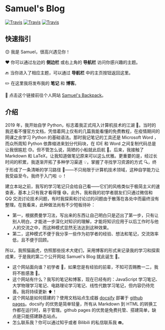 # Samuel's Blog  <!-- {docsify-ignore-all} -->

[![Travis](https://img.shields.io/badge/Github-xrysamuel-brightgreen.svg)](https://github.com/xrysamuel)
[![Travis](https://img.shields.io/badge/知乎-杏仁油Samuel-blue.svg)](https://www.zhihu.com/people/xrysamuel)
[![Travis](https://img.shields.io/badge/Bilibili-杏仁油Samuel-brightgreen.svg)](https://space.bilibili.com/348616899)

## 快速指引

:blush: 我是 Samuel，很高兴遇见你！

:heart: 你可以通过左边的 **侧边栏** 或右上角的 **导航栏** 访问你感兴趣的主题。

:back: 当你进入了相应主题，可以通过 **导航栏** 中的主页按钮返回这里。

:pencil2: 在这里我将发布我的 **笔记** 和 **博客**。

:link: 点击这个链接前往个人网站 [Samuel's Backpack](http://xrysamuel.github.io)。

## 介绍

2019 年，我开始自学 Python，标志着我正式闯入计算机技术的江湖 :tada:。当时的我还看不懂官方文档，凭借着网上仅有的几篇我能看懂的免费教程，在疫情期间的网课之余学习 Python 的基础语法。那时我记笔记的工具还是 Microsoft Word ，而众所周知 Python 依靠缩进来划分代码块，在 IDE 和 Word 之间复制代码总是让我很尴尬 :sweat:。但不管怎么说，简陋的小船就此启航 :rowboat:。后来，我接触了 Markdown 和 LaTeX，让我知道做笔记原来可以这么优雅。更重要的是，经过长时间的积累，我逐渐开拓了多种学习渠道 :bulb:，掌握了寻找学习资源的方式 :mag:，终于形成了一条清晰的学习路径 :triangular_flag_on_post:——不只局限于计算机技术领域，这种自学能力让我受益至今。我终于入门啦 :relaxed:！

建立本站之前，我写的学习笔记只会给自己看——它们的风格类似于极简主义的速查表，基本上只有我才看得懂 :sweat_smile:。此外，我和我的初学者朋友们只通过微信和 QQ 交流讨论技术问题，有时我探索和讨论过的问题由于散落在各处中而最终没有整理。在我看来，此种做法尚有不少短板待补：

- 第一，根据费曼学习法，写出来的东西让自己明白只是迈出了第一步，只有让别人明白，才能进一步深化对知识的理解，才能将知识应用于以后工作时与他人的交流之中，而这种模式显然无法达到这种效果。
- 第二，这种模式不便于我分享一些作为初学者的经验、想法和笔记，交流效率低，且不便于回顾。

所以，我照猫画虎，仿照那些技术大佬们，采用博客的形式来记录我的学习和探索成果，于是我的第二个公开网站 Samuel's Blog 就此诞生 :tada:。

- 这个网站面向谁？初学者 :beginner:，如果您是有经验的前辈，不知可否赐教一二，我将不胜感激 :bow:。
- 这个网站有什么？我写的笔记和博客，现在已经有的：JavaScript 学习笔记、大学物理学习笔记、电路理论学习笔记、线性代数学习笔记，但内容仍待完善。我将持续更新 :arrow_up:！
- 这个网站是如何搭建的？使用文档站点生成器 [docsify](https://docsify.js.org/) 部署于 [github pages](https://pages.github.com/)。docsify 的优势是简单轻量，所有从 Markdown 到 HTML 的转换工作都在运行时，易于管理。github pages 的优势是免费托管、搭建简单，缺点是只能搭建静态站点。
- 怎么联系我？你可以通过知乎或者 Bilibili 的私信联系我 :phone:。